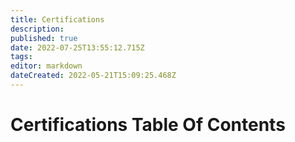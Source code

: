 ```yaml
---
title: Certifications
description: 
published: true
date: 2022-07-25T13:55:12.715Z
tags: 
editor: markdown
dateCreated: 2022-05-21T15:09:25.468Z
---
```


# Certifications Table Of Contents
